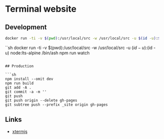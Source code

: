 # Terminal website

## Development

```sh
docker run -ti -v $(pwd):/usr/local/src -w /usr/local/src -u $(id -u):$(id -u) -p 8000:8000 node:lts-alpine npx http-server -p 8000
```

``sh
docker run -ti -v $(pwd):/usr/local/src -w /usr/local/src -u $(id -u):$(id -u) node:lts-alpine /bin/ash
npm run watch
```

## Production

```sh
npm install --omit dev
npm run build
git add -A .
git commit -a -m ''
git push 
git push origin --delete gh-pages 
git subtree push --prefix _site origin gh-pages
```

## Links

- [xtermjs](https://xtermjs.org/)
